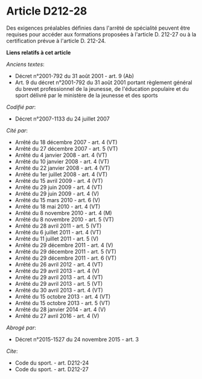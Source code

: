 # Article D212-28

Des exigences préalables définies dans l'arrêté de spécialité peuvent être requises pour accéder aux formations proposées à
l'article D. 212-27 ou à la certification prévue à l'article D. 212-24.

**Liens relatifs à cet article**

_Anciens textes_:

  - Décret n°2001-792 du 31 août 2001 - art. 9 (Ab)
  - Art. 9 du décret n°2001-792 du 31 août 2001 portant règlement général du brevet professionnel de la jeunesse, de l'éducation populaire et du sport délivré par le ministère de la jeunesse et des sports

_Codifié par_:

  - Décret n°2007-1133 du 24 juillet 2007

_Cité par_:

  - Arrêté du 18 décembre 2007 - art. 4 (VT)
  - Arrêté du 27 décembre 2007 - art. 5 (VT)
  - Arrêté du 4 janvier 2008 - art. 4 (VT)
  - Arrêté du 10 janvier 2008 - art. 4 (VT)
  - Arrêté du 22 janvier 2008 - art. 4 (VT)
  - Arrêté du 1er juillet 2008 - art. 4 (VT)
  - Arrêté du 15 avril 2009 - art. 4 (VT)
  - Arrêté du 29 juin 2009 - art. 4 (VT)
  - Arrêté du 29 juin 2009 - art. 4 (V)
  - Arrêté du 15 mars 2010 - art. 6 (V)
  - Arrêté du 18 mai 2010 - art. 4 (VT)
  - Arrêté du 8 novembre 2010 - art. 4 (M)
  - Arrêté du 8 novembre 2010 - art. 5 (VT)
  - Arrêté du 28 avril 2011 - art. 5 (VT)
  - Arrêté du 6 juillet 2011 - art. 4 (VT)
  - Arrêté du 11 juillet 2011 - art. 5 (V)
  - Arrêté du 29 décembre 2011 - art. 4 (V)
  - Arrêté du 29 décembre 2011 - art. 5 (VT)
  - Arrêté du 29 décembre 2011 - art. 6 (VT)
  - Arrêté du 26 avril 2012 - art. 4 (VT)
  - Arrêté du 29 avril 2013 - art. 4 (V)
  - Arrêté du 29 avril 2013 - art. 4 (VT)
  - Arrêté du 29 avril 2013 - art. 5 (VT)
  - Arrêté du 30 avril 2013 - art. 4 (VT)
  - Arrêté du 15 octobre 2013 - art. 4 (VT)
  - Arrêté du 15 octobre 2013 - art. 5 (VT)
  - Arrêté du 28 janvier 2014 - art. 4 (V)
  - Arrêté du 27 avril 2016 - art. 4 (V)

_Abrogé par_:

  - Décret n°2015-1527 du 24 novembre 2015 - art. 3

_Cite_:

  - Code du sport. - art. D212-24
  - Code du sport. - art. D212-27
